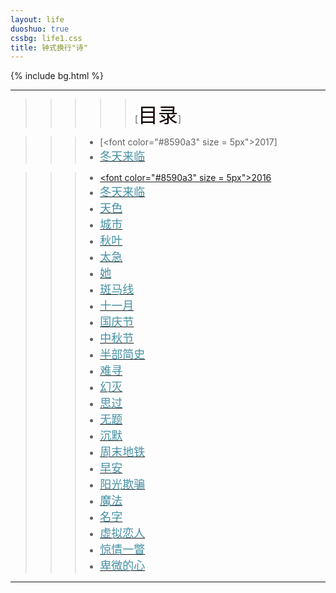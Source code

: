 ```yaml
---
layout: life
duoshuo: true
cssbg: life1.css
title: 钟式换行"诗"
---      
```


{% include bg.html %}

-----------

>>>>>[<font color="#100" size = "6px">目录</font>]

>>> - [<font color="#8590a3" size = 5px">2017</font>]
>>> - [<font color="#4590a3" size = "4px">冬天来临</font>](/life/poem/winter)

>>> - [<font color="#8590a3" size = 5px">2016</font>]()
>>> - [<font color="#4590a3" size = "4px">冬天来临</font>](/life/poem/winter)
>>> - [<font color="#4590a3" size = "4px">天色</font>](/life/poem/sky)
>>> - [<font color="#4590a3" size = "4px">城市</font>](/life/poem/city)
>>> - [<font color="#4590a3" size = "4px">秋叶</font>](/life/poem/leaf)
>>> - [<font color="#4590a3" size = "4px">太急</font>](/life/poem/impatient)
>>> - [<font color="#4590a3" size = "4px">她</font>](/life/poem/her)
>>> - [<font color="#4590a3" size = "4px">斑马线</font>](/life/poem/ZebraCcrossing)
>>> - [<font color="#4590a3" size = "4px">十一月</font>](/life/poem/november)
>>> - [<font color="#4590a3" size = "4px">国庆节</font>](/life/poem/NationalDay)
>>> - [<font color="#4590a3" size = "4px">中秋节</font>](/life/poem/Mid-AutumnFestival)
>>> - [<font color="#4590a3" size = "4px">半部简史</font>](/life/poem/history)
>>> - [<font color="#4590a3" size = "4px">难寻</font>](/life/poem/2016-09-07)
>>> - [<font color="#4590a3" size = "4px">幻灭</font>](/life/poem/2016-09-05)
>>> - [<font color="#4590a3" size = "4px">思过</font>](/life/poem/2016-09-01)
>>> - [<font color="#4590a3" size = "4px">无题</font>](/life/poem/2016-06-18)
>>> - [<font color="#4590a3" size = "4px">沉默</font>](/life/poem/silent)
>>> - [<font color="#4590a3" size = "4px">周末地铁</font>](/life/poem/subway)
>>> - [<font color="#4590a3" size = "4px">早安</font>](/life/poem/goodMorning)
>>> - [<font color="#4590a3" size = "4px">阳光欺骗</font>](/life/poem/sunshine)
>>> - [<font color="#4590a3" size = "4px">魔法</font>](/life/poem/magic)
>>> - [<font color="#4590a3" size = "4px">名字</font>](/life/poem/name)
>>> - [<font color="#4590a3" size = "4px">虚拟恋人</font>](/life/poem/lover)
>>> - [<font color="#4590a3" size = "4px">惊情一瞥</font>](/life/poem/2016-09-13)
>>> - [<font color="#4590a3" size = "4px">卑微的心</font>](/life/poem/2016-09-09)

-----------

